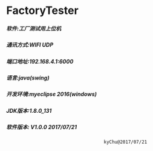# FactoryTester
##### 软件:工厂测试用上位机
##### 通讯方式:WIFI UDP
##### 端口地址:192.168.4.1:6000
##### 语言:java(swing)
##### 开发环境:myeclipse 2016(windows)
##### JDK版本:1.8.0_131
##### 软件版本: V1.0.0  2017/07/21
                                        kyChu@2017/07/21
